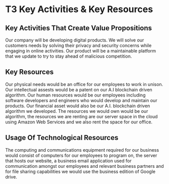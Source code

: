 # T3 Key Activities & Key Resources

## Key Activities That Create Value Propositions

Our company will be developing digital products. We will solve our customers needs by solving their privacy and security concerns while engaging in online activities. Our product will be a maintainable platform that we update to try to stay ahead of malicious competition. 

## Key Resources 

Our physical needs would be an office for our employees to work in unison. Our intellectual assests would be a patent on our A.I blockchain driven algorithm. Our human resources would be our employees including software developers and engineers who would develop and maintain our products. Our financial asset would also be our A.I. blockchain driven algorithm we developed. The resources we would own would be our algorithm, the resources we are renting are our server space in the cloud using Amazon Web Services and we also rent the space for our office.

## Usage Of Technological Resources

The computing and communications equipment required for our business would consist of computers for our employees to program on, the server that hosts our website, a business email application used for communication amongst our employees and relevant business partners and for file sharing capabilities we would use the business edition of Google drive.
